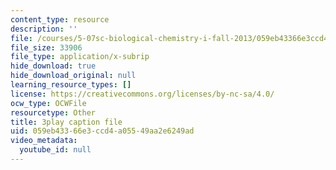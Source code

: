 ```yaml
---
content_type: resource
description: ''
file: /courses/5-07sc-biological-chemistry-i-fall-2013/059eb43366e3ccd4a05549aa2e6249ad_qa8IepmE5Mw.srt
file_size: 33906
file_type: application/x-subrip
hide_download: true
hide_download_original: null
learning_resource_types: []
license: https://creativecommons.org/licenses/by-nc-sa/4.0/
ocw_type: OCWFile
resourcetype: Other
title: 3play caption file
uid: 059eb433-66e3-ccd4-a055-49aa2e6249ad
video_metadata:
  youtube_id: null
---
```

